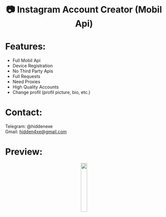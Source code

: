 <div align="center">
  <h1>📷 Instagram Account Creator (Mobil Api)</h1>
</div>
 
# Features:

- Full Mobil Api
- Device Registration
- No Third Party Apis
- Full Requests
- Need Proxies
- High Quality Accounts
- Change profil (profil picture, bio, etc.)
 
# Contact:

Telegram: @hiddenexe
<br>
Gmail: hidden4xe@gmail.com
 
# Preview:

<div align="center">
      <a href="https://www.youtube.com/watch?v=AmAyM8shtFk&t=9s">
         <img src="https://png.pngtree.com/png-vector/20221018/ourmid/pngtree-youtube-social-media-round-icon-png-image_6315993.png" style="width:20%;">
      </a>

</div>

